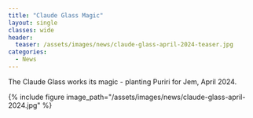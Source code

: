 ```yaml
---
title: "Claude Glass Magic"
layout: single
classes: wide
header:
  teaser: /assets/images/news/claude-glass-april-2024-teaser.jpg
categories:
  - News
---
```


The Claude Glass works its magic - planting Puriri for Jem, April 2024.

{% include figure image_path="/assets/images/news/claude-glass-april-2024.jpg" %}

